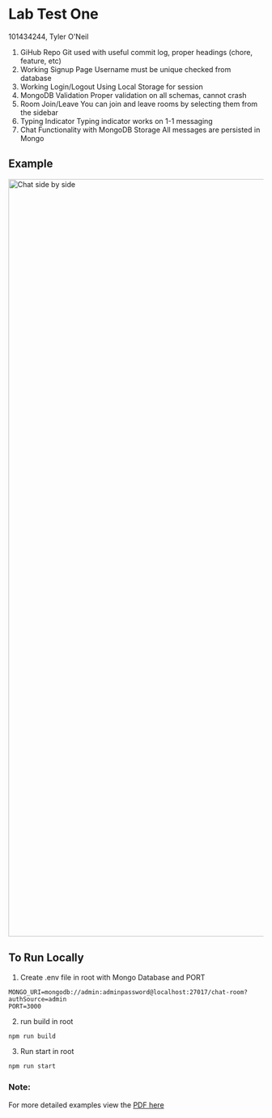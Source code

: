 # Lab Test One

101434244, Tyler O'Neil

1. GiHub Repo
   Git used with useful commit log, proper headings (chore, feature, etc)
2. Working Signup Page
   Username must be unique checked from database
3. Working Login/Logout
   Using Local Storage for session
4. MongoDB Validation
   Proper validation on all schemas, cannot crash
5. Room Join/Leave
   You can join and leave rooms by selecting them from the sidebar
6. Typing Indicator
   Typing indicator works on 1-1 messaging
7. Chat Functionality with MongoDB Storage
   All messages are persisted in Mongo

## Example

<img width="1496" alt="Chat side by side" src="https://github.com/user-attachments/assets/de6e49da-4ddb-40d6-80b5-42c370671614" />

## To Run Locally

1. Create .env file in root with Mongo Database and PORT

```dotenv
MONGO_URI=mongodb://admin:adminpassword@localhost:27017/chat-room?authSource=admin
PORT=3000
```

2. run build in root

```bash
npm run build
```

3. Run start in root

```bash
npm run start
```

### Note:
For more detailed examples view the [PDF here](https://github.com/tyleroneil72/101434244_lab_test1_chat_app/blob/main/COMP3133-LabTestOne.pdf)

